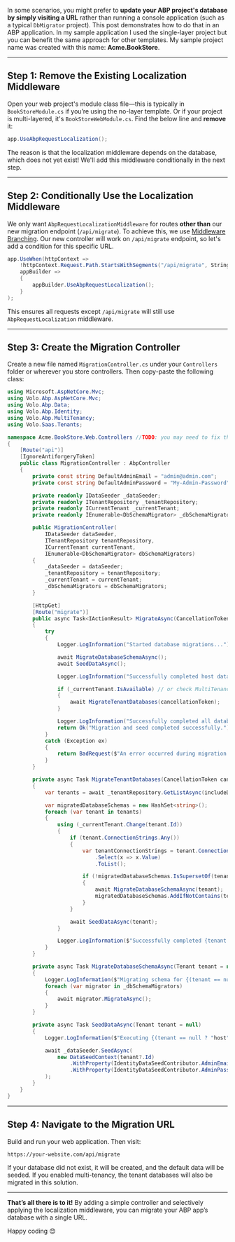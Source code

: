 In some scenarios, you might prefer to **update your ABP project's database by simply visiting a URL** rather than running a console application (such as a typical `DbMigrator` project). This post demonstrates how to do that in an ABP application. In my sample application I used the single-layer project but you can benefit the same approach for other templates. My sample project name was created with this name: **Acme.BookStore**.

------

## Step 1: Remove the Existing Localization Middleware

Open your web project's module class file—this is typically in `BookStoreModule.cs` if you’re using the no-layer template. 
Or if your project is multi-layered, it's `BookStoreWebModule.cs`. Find the below line and **remove** it:

```csharp
app.UseAbpRequestLocalization();
```

The reason is that the localization middleware depends on the database, which does not yet exist! 
We'll add this middleware conditionally in the next step.

------

## Step 2: Conditionally Use the Localization Middleware

We only want `AbpRequestLocalizationMiddleware` for routes **other than** our new migration endpoint (`/api/migrate`). To achieve this, we use [Middleware Branching](https://learn.microsoft.com/en-us/aspnet/core/fundamentals/middleware/). Our new controller will work on `/api/migrate` endpoint, so let's add a condition for this specific URL.

```csharp
app.UseWhen(httpContext =>
    !httpContext.Request.Path.StartsWithSegments("/api/migrate", StringComparison.OrdinalIgnoreCase),
    appBuilder =>
    {
        appBuilder.UseAbpRequestLocalization();
    }
);
```

This ensures all requests except `/api/migrate` will still use `AbpRequestLocalization` middleware.

------

## Step 3: Create the Migration Controller

Create a new file named `MigrationController.cs` under your `Controllers` folder or wherever you store controllers. 
Then copy-paste the following class:

```csharp
using Microsoft.AspNetCore.Mvc;
using Volo.Abp.AspNetCore.Mvc;
using Volo.Abp.Data;
using Volo.Abp.Identity;
using Volo.Abp.MultiTenancy;
using Volo.Saas.Tenants;

namespace Acme.BookStore.Web.Controllers //TODO: you may need to fix this namespace!
{
    [Route("api")]
    [IgnoreAntiforgeryToken]
    public class MigrationController : AbpController
    {
        private const string DefaultAdminEmail = "admin@admin.com";
        private const string DefaultAdminPassword = "My-Admin-Password";

        private readonly IDataSeeder _dataSeeder;
        private readonly ITenantRepository _tenantRepository;
        private readonly ICurrentTenant _currentTenant;
        private readonly IEnumerable<DbSchemaMigrator> _dbSchemaMigrators;

        public MigrationController(
            IDataSeeder dataSeeder,
            ITenantRepository tenantRepository,
            ICurrentTenant currentTenant,
            IEnumerable<DbSchemaMigrator> dbSchemaMigrators)
        {
            _dataSeeder = dataSeeder;
            _tenantRepository = tenantRepository;
            _currentTenant = currentTenant;
            _dbSchemaMigrators = dbSchemaMigrators;
        }

        [HttpGet]
        [Route("migrate")]
        public async Task<IActionResult> MigrateAsync(CancellationToken cancellationToken)
        {
            try
            {
                Logger.LogInformation("Started database migrations...");

                await MigrateDatabaseSchemaAsync();
                await SeedDataAsync();

                Logger.LogInformation("Successfully completed host database migrations. Started migrating tenant databases...");

                if (_currentTenant.IsAvailable) // or check MultiTenancyConsts.IsEnabled
                {
                    await MigrateTenantDatabases(cancellationToken);
                }

                Logger.LogInformation("Successfully completed all database migrations.");
                return Ok("Migration and seed completed successfully.");
            }
            catch (Exception ex)
            {
                return BadRequest($"An error occurred during migration: {ex.Message}");
            }
        }

        private async Task MigrateTenantDatabases(CancellationToken cancellationToken)
        {
            var tenants = await _tenantRepository.GetListAsync(includeDetails: true, cancellationToken: cancellationToken);

            var migratedDatabaseSchemas = new HashSet<string>();
            foreach (var tenant in tenants)
            {
                using (_currentTenant.Change(tenant.Id))
                {
                    if (tenant.ConnectionStrings.Any())
                    {
                        var tenantConnectionStrings = tenant.ConnectionStrings
                            .Select(x => x.Value)
                            .ToList();

                        if (!migratedDatabaseSchemas.IsSupersetOf(tenantConnectionStrings))
                        {
                            await MigrateDatabaseSchemaAsync(tenant);
                            migratedDatabaseSchemas.AddIfNotContains(tenantConnectionStrings);
                        }
                    }

                    await SeedDataAsync(tenant);
                }

                Logger.LogInformation($"Successfully completed {tenant.Name} tenant database migrations.");
            }
        }

        private async Task MigrateDatabaseSchemaAsync(Tenant tenant = null)
        {
            Logger.LogInformation($"Migrating schema for {(tenant == null ? "host" : tenant.Name + " tenant")} database...");
            foreach (var migrator in _dbSchemaMigrators)
            {
                await migrator.MigrateAsync();
            }
        }

        private async Task SeedDataAsync(Tenant tenant = null)
        {
            Logger.LogInformation($"Executing {(tenant == null ? "host" : tenant.Name + " tenant")} database seed...");

            await _dataSeeder.SeedAsync(
                new DataSeedContext(tenant?.Id)
                    .WithProperty(IdentityDataSeedContributor.AdminEmailPropertyName, DefaultAdminEmail)
                    .WithProperty(IdentityDataSeedContributor.AdminPasswordPropertyName, DefaultAdminPassword)
            );
        }
    }
}
```



------



## Step 4: Navigate to the Migration URL

Build and run your web application. Then visit:

```
https://your-website.com/api/migrate
```

If your database did not exist, it will be created, and the default data will be seeded. If you enabled multi-tenancy, the tenant databases will also be migrated in this solution.

------



**That’s all there is to it!** By adding a simple controller and selectively applying the localization middleware, you can migrate your ABP app’s database with a single URL.



Happy coding 😊